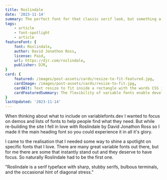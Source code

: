 ```yaml
---
title: Roslindale
date: '2023-11-14'
summary: The perfect font for that classic serif look, but something a little more stylish with a bit of character!
tags:
    - article
    - font-spotlight
    - article
featureFont: {
    font: Roslindale, 
    author: David Jonathon Ross,
    license: Paid,
    url: https://djr.com/roslindale,
    publisher: DJR,   
}
card: {
    featured: /images/post-assets/cards/resize-to-fit-featured.jpg,
    cardImage: /images/post-assets/cards/resize-to-fit.jpg,
    cardAlt: Text resize to fit inside a rectangle with the words CSS is Awesome, representing the classic CSS overflow joke, but without the overflow,
    cardFeaturedSummary: The flexibility of variable fonts enable developers to create more responsive designs and components that would have previously required  sacrifices. With variable fonts that contain a width axis, we can adjust the font-stretch property with CSS to condense the font. When we combine this with font-size  we can create more flexible response text on the web.
}
lastUpdated: '2023-11-14'
---
```


When thinking about what to include on variablefonts.dev I wanted to focus on demos and lists of fonts to help people find what they need. But while re-building the site I fell in love with Roslindale by David Jonathon Ross so I made it the main heading font so you could experience it in all it's glory.

I came to the realisation that I needed some way to shine a spotlight on specific fonts that I love. There are many great variable fonts out there, but for me there are some that instantly stand out and they deserve to have focus. So naturally Roslindale had to be the first one.

"Roslindale is a serif typeface with sharp, stubby serifs, bulbous terminals, and the occasional hint of diagonal stress."

